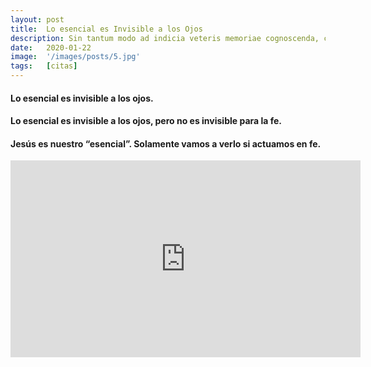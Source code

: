 ```yaml
---
layout: post
title:  Lo esencial es Invisible a los Ojos
description: Sin tantum modo ad indicia veteris memoriae cognoscenda, curiosorum. Haec et tu ita posuisti, et verba vestra sunt. Idemne potest esse dies...
date:   2020-01-22
image:  '/images/posts/5.jpg'
tags:   [citas]
---
```


#### Lo esencial es invisible a los ojos.

#### Lo esencial es invisible a los ojos, pero no es invisible para la fe.

#### <strong>Jesús</strong> es nuestro “esencial”. Solamente vamos a verlo si actuamos en fe.



<p></p><iframe width="560" height="315" src="https://www.youtube.com/embed/JP-ynoI9HTY" frameborder="0" allow="accelerometer; autoplay; encrypted-media; gyroscope; picture-in-picture" allowfullscreen></iframe></p>
